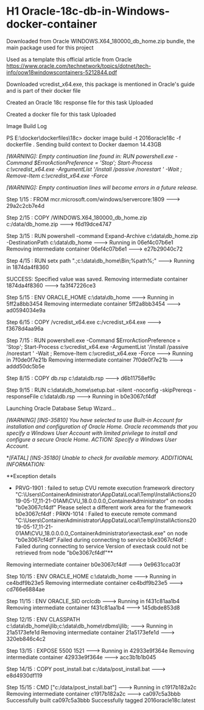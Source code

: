 # H1 **Oracle-18c-db-in-Windows-docker-container**

Downloaded from Oracle WINDOWS.X64_180000_db_home.zip bundle, the main package used for this project

Used as a template this official article from Oracle
  https://www.oracle.com/technetwork/topics/dotnet/tech-info/oow18windowscontainers-5212844.pdf
  
Downloaded vcredist_x64.exe, this package is mentioned in Oracle's guide and is part of their docker file

Created an Oracle 18c response file for this task
  Uploaded

Created a docker file for this task
  Uploaded

Image Build Log

PS E:\docker\dockerfiles\18c> docker image build -t 2016oracle18c -f dockerfile .
Sending build context to Docker daemon  14.43GB

*[WARNING]: Empty continuation line found in:
    RUN powershell.exe -Command $ErrorActionPreference = 'Stop'; Start-Process c:\vcredist_x64.exe -ArgumentList '/install /passive /norestart ' -Wait ; Remove-Item c:\vcredist_x64.exe -Force*

*[WARNING]: Empty continuation lines will become errors in a future release.*

Step 1/15 : FROM mcr.microsoft.com/windows/servercore:1809
 ---> 29a2c2cb7e4d

Step 2/15 : COPY /WINDOWS.X64_180000_db_home.zip c:/data/db_home.zip
 ---> f6d19dce4747

Step 3/15 : RUN powershell -command Expand-Archive c:\\data\\db_home.zip -DestinationPath c:\\data\\db_home
 ---> Running in 06ef4c07b6e1
Removing intermediate container 06ef4c07b6e1
 ---> e27b29040c72

Step 4/15 : RUN setx path ".;c:\data\db_home\Bin;%path%;"
 ---> Running in 1874da4f8360

SUCCESS: Specified value was saved.
Removing intermediate container 1874da4f8360
 ---> fa3f47226ce3

Step 5/15 : ENV ORACLE_HOME c:\\data\\db_home
 ---> Running in 5ff2a8bb3454
Removing intermediate container 5ff2a8bb3454
 ---> ad0594034e9a

Step 6/15 : COPY /vcredist_x64.exe c:/vcredist_x64.exe
 ---> f3678d4aa96a

Step 7/15 : RUN powershell.exe -Command $ErrorActionPreference = 'Stop'; Start-Process c:\vcredist_x64.exe -ArgumentList '/install /passive /norestart ' -Wait ; Remove-Item c:\vcredist_x64.exe -Force
 ---> Running in 7f0de0f7e21b
Removing intermediate container 7f0de0f7e21b
 ---> addd50dc5b5e

Step 8/15 : COPY db.rsp c:\\data\\db.rsp
 ---> d6b11758ef9c

Step 9/15 : RUN c:\data\db_home\setup.bat -silent -noconfig -skipPrereqs -responseFile  c:\data\db.rsp
 ---> Running in b0e3067cf4df

Launching Oracle Database Setup Wizard...

*[WARNING] [INS-35810] You have selected to use Built-in Account for installation and configuration of Oracle Home. Oracle recommends that you specify a Windows User Account with limited privilege to install and configure a secure Oracle Home.
   ACTION: Specify a Windows User Account.*

**[FATAL] [INS-35180] Unable to check for available memory.
*ADDITIONAL INFORMATION:**

**Exception details
 - PRVG-1901 : failed to setup CVU remote execution framework directory "C:\Users\ContainerAdministrator\AppData\Local\Temp\InstallActions2019-05-17_11-21-01AM\CVU_18.0.0.0.0_ContainerAdministrator\" on nodes "b0e3067cf4df" Please select a different work area for the framework b0e3067cf4df : PRKN-1014 : Failed to execute remote command "C:\Users\ContainerAdministrator\AppData\Local\Temp\InstallActions2019-05-17_11-21-01AM\CVU_18.0.0.0.0_ContainerAdministrator\\exectask.exe" on node "b0e3067cf4df".Failed during connecting to service b0e3067cf4df : Failed during connecting to service Version of exectask could not be retrieved from node "b0e3067cf4df"**


Removing intermediate container b0e3067cf4df
 ---> 0e9631cca03f

Step 10/15 : ENV ORACLE_HOME c:\\data\\db_home
 ---> Running in ce4bdf9b23e5
Removing intermediate container ce4bdf9b23e5
 ---> cd766e6884ae

Step 11/15 : ENV ORACLE_SID orclcdb
 ---> Running in f431c81aa1b4
Removing intermediate container f431c81aa1b4
 ---> 145dbde853d8

Step 12/15 : ENV CLASSPATH c:\\data\\db_home\\jlib;c:\\data\\db_home\\rdbms\\jlib;
 ---> Running in 21a5173efe1d
Removing intermediate container 21a5173efe1d
 ---> 320eb846c4c2

Step 13/15 : EXPOSE 5500 1521
 ---> Running in 42933e9f364e
Removing intermediate container 42933e9f364e
 ---> acc3b1b1b045

Step 14/15 : COPY post_install.bat c:/data/post_install.bat
 ---> e8d4930df119

Step 15/15 : CMD ["c:/data/post_install.bat"]
 ---> Running in c1917b182a2c
Removing intermediate container c1917b182a2c
 ---> ca097c5a3bbb
Successfully built ca097c5a3bbb
Successfully tagged 2016oracle18c:latest

